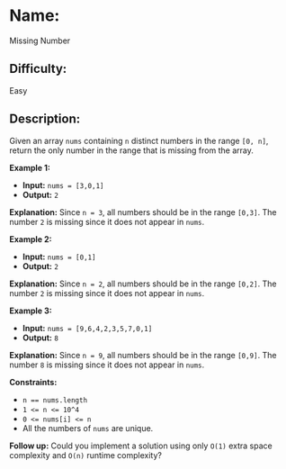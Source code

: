 # Name: 
Missing Number

## Difficulty: 
Easy

## Description: 
Given an array `nums` containing `n` distinct numbers in the range `[0, n]`, return the only number in the range that is missing from the array.

**Example 1:**

- **Input:** `nums = [3,0,1]`
- **Output:** `2`

**Explanation:**
Since `n = 3`, all numbers should be in the range `[0,3]`. The number `2` is missing since it does not appear in `nums`.

**Example 2:**

- **Input:** `nums = [0,1]`
- **Output:** `2`

**Explanation:**
Since `n = 2`, all numbers should be in the range `[0,2]`. The number `2` is missing since it does not appear in `nums`.

**Example 3:**

- **Input:** `nums = [9,6,4,2,3,5,7,0,1]`
- **Output:** `8`

**Explanation:**
Since `n = 9`, all numbers should be in the range `[0,9]`. The number `8` is missing since it does not appear in `nums`.

**Constraints:**

- `n == nums.length`
- `1 <= n <= 10^4`
- `0 <= nums[i] <= n`
- All the numbers of `nums` are unique.

**Follow up:** Could you implement a solution using only `O(1)` extra space complexity and `O(n)` runtime complexity?